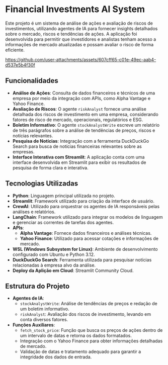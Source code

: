 # Financial Investments AI System

Este projeto é um sistema de análise de ações e avaliação de riscos de investimentos, utilizando agentes de IA para fornecer insights detalhados sobre o mercado, riscos e tendências de ações. A aplicação foi desenvolvida para permitir que investidores e analistas tenham acesso a informações de mercado atualizadas e possam avaliar o risco de forma eficiente.


https://github.com/user-attachments/assets/607cff65-c01e-49ec-aab4-d537e5b4f30f



## Funcionalidades

- **Análise de Ações**: Consulta de dados financeiros e técnicos de uma empresa por meio da integração com APIs, como Alpha Vantage e Yahoo Finance.
- **Avaliação de Riscos**: O agente `riskAnalyst` fornece uma análise detalhada dos riscos de investimento em uma empresa, considerando fatores de risco de mercado, operacionais, regulatórios e ESG.
- **Boletim Informativo**: O agente `stockAnalystWrite` escreve um relatório de três parágrafos sobre a análise de tendências de preços, riscos e notícias relevantes.
- **Pesquisa de Notícias**: Integração com a ferramenta DuckDuckGo Search para busca de notícias financeiras relevantes sobre as empresas.
- **Interface Interativa com Streamlit**: A aplicação conta com uma interface desenvolvida em Streamlit para exibir os resultados de pesquisa de forma clara e interativa.

## Tecnologias Utilizadas

- **Python**: Linguagem principal utilizada no projeto.
- **Streamlit**: Framework utilizado para criação da interface de usuário.
- **CrewAI**: Utilizado para orquestrar os agentes de IA responsáveis pelas análises e relatórios.
- **LangChain**: Framework utilizado para integrar os modelos de linguagem e gerenciar as correntes de tarefas dos agentes.
- **APIs**:
  - **Alpha Vantage**: Fornece dados financeiros e análises técnicas.
  - **Yahoo Finance**: Utilizado para acessar cotações e informações de mercado.
- **WSL (Windows Subsystem for Linux)**: Ambiente de desenvolvimento configurado com Ubuntu e Python 3.12.
- **DuckDuckGo Search**: Ferramenta utilizada para pesquisar notícias relacionadas à empresa alvo da análise.
- **Deploy da Aplição em Cloud**: Streamlit Community Cloud.

## Estrutura do Projeto

- **Agentes de IA**:
  - `stockAnalystWrite`: Análise de tendências de preços e redação de um boletim informativo.
  - `riskAnalyst`: Avaliação dos riscos de investimento, levando em conta diversos fatores.
- **Funções Auxiliares**:
  - `fetch_stock_price`: Função que busca os preços de ações dentro de um intervalo de datas e retorna os dados formatados.
  - Integração com o Yahoo Finance para obter informações detalhadas de mercado.
  - Validação de datas e tratamento adequado para garantir a integridade dos dados de entrada.
